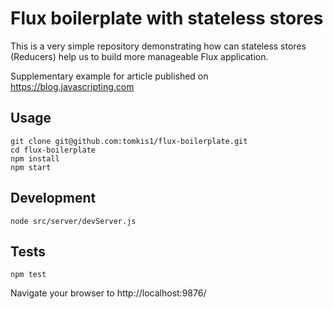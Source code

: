 # Flux boilerplate with stateless stores

This is a very simple repository demonstrating how can stateless stores (Reducers) help us to build
more manageable Flux application.

Supplementary example for article published on https://blog.javascripting.com


## Usage
```
git clone git@github.com:tomkis1/flux-boilerplate.git
cd flux-boilerplate
npm install
npm start
```

## Development
```
node src/server/devServer.js
```

## Tests
```
npm test
```
Navigate your browser to http://localhost:9876/
